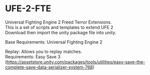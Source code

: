 # UFE-2-FTE
Universal Fighting Engine 2 Freed Terror Extensions.<br>
This is a set of scripts and templates to extend UFE 2<br>
Download then import the unity package file into unity.<br>

Base Requirements: Universal Fighting Engine 2

Replay: Allows you to replay matches.<br>
Requirements: Easy Save 3 (https://assetstore.unity.com/packages/tools/utilities/easy-save-the-complete-save-data-serializer-system-768)<br>
